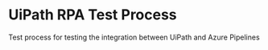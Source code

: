 # UiPath RPA Test Process
Test process for testing the integration between UiPath and Azure Pipelines
